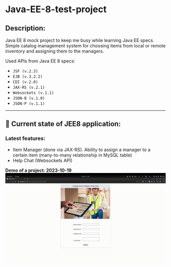 # Java-EE-8-test-project

## Description:

Java EE 8 mock project to keep me busy while learning Java EE specs. Simple catalog management system for choosing items from local or remote inventory and assigning them to the managers. 

Used APIs from Java EE 8 specs:

- `JSF (v.2.3)`
- `EJB (v.3.2.2)`
- `CDI (v.2.0)`
- `JAX-RS (v.2.1)`
- `Websockets (v.1.1)`
- `JSON-B (v.1.0)`
- `JSON-P (v.1.1)`
***

## 🏁 Current state of JEE8 application:

### Latest features:

- Item Manager (done via JAX-RS). Ability to assign a manager to a certain item (many-to-many relationship in MySQL
  table)
- Help Chat (Websockets API)

**Demo of a project: 2023-10-19**
![Demo of JSF app](src/main/webapp/resources/img/demo_2023-10-19-11-28-16.gif)
